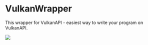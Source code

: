 # VulkanWrapper
This wrapper for VulkanAPI - easiest way to write your program on VulkanAPI.

![](https://github.com/AloySobek/VulkanWrapper/raw/master/resources/Vulkan.webp)
